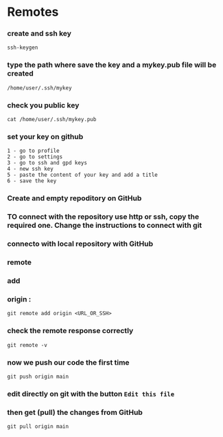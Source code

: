 # **Remotes**

### create and ssh key
```
ssh-keygen
```

### type the path where save the key and a mykey.pub file will be created
```
/home/user/.ssh/mykey
```
### check you public key
```
cat /home/user/.ssh/mykey.pub
```

### set your key on github
```
1 - go to profile
2 - go to settings
3 - go to ssh and gpd keys
4 - new ssh key
5 - paste the content of your key and add a title
6 - save the key
```

### Create and empty repoditory on GitHub

### TO connect with the repository use http or ssh, copy the required one. Change the instructions to connect with git


### connecto with local repository with GitHub
### remote
### add
### origin : 
```
git remote add origin <URL_OR_SSH>
```

### check the remote response correctly
```
git remote -v
```

### now we push our code the first time
```
git push origin main
```

### edit directly on git with the button `Edit this file`

### then get (pull) the changes from GitHub
```
git pull origin main
```
